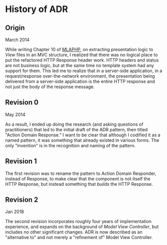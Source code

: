# History of ADR

## Origin

March 2014

While writing Chapter 10 of [MLAPHP](https://leanpub.com/mlaphp), on extracting presentation logic to _View_ files in an MVC structure, I realized that there was no logical place to put the refactored HTTP Response header work. HTTP headers and status are not business logic, but at the same time no template system had any support for them. This led me to realize that in a server-side application, in a request/response over-the-network environment, the presentation being delivered from a server-side application is the entire HTTP response and not just the body of the response message.

## Revision 0

May 2014

As a result, I ended up doing the research (and asking questions of practitioners) that led to the initial draft of the ADR pattern, then titled "Action Domain Response."  I want to be clear that although I codified it as a named pattern, it was something that already existed in various forms. The only "invention" is in the recognition and naming of the pattern.

## Revision 1

The first revision was to rename the pattern to Action Domain Responder, instead of Response, to make clear that the component is not itself the HTTP Response, but instead something that *builds* the HTTP Response.

## Revision 2

Jan 2018

The second revision incorporates roughly four years of implementation experience, and expands on the background of _Model View Controller_, but includes no other significant changes.  ADR is now described as an "alternative to" and not merely a "refinement of" Model View Controller.
